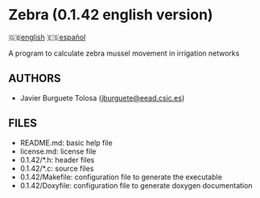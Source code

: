 Zebra (0.1.42 english version)
=============================

:uk:[english](README.md) :es:[español](README.es.md)

A program to calculate zebra mussel movement in irrigation networks

AUTHORS
-------

* Javier Burguete Tolosa (jburguete@eead.csic.es)

FILES
-----

* README.md: basic help file
* license.md: license file
* 0.1.42/\*.h: header files
* 0.1.42/\*.c: source files
* 0.1.42/Makefile: configuration file to generate the executable
* 0.1.42/Doxyfile: configuration file to generate doxygen documentation
